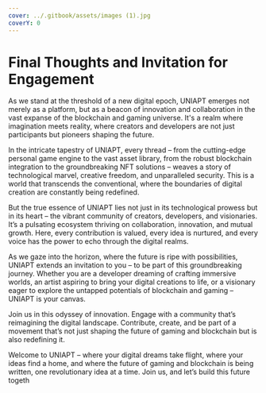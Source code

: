 ```yaml
---
cover: ../.gitbook/assets/images (1).jpg
coverY: 0
---
```


# Final Thoughts and Invitation for Engagement

As we stand at the threshold of a new digital epoch, UNIAPT emerges not merely as a platform, but as a beacon of innovation and collaboration in the vast expanse of the blockchain and gaming universe. It's a realm where imagination meets reality, where creators and developers are not just participants but pioneers shaping the future.

In the intricate tapestry of UNIAPT, every thread – from the cutting-edge personal game engine to the vast asset library, from the robust blockchain integration to the groundbreaking NFT solutions – weaves a story of technological marvel, creative freedom, and unparalleled security. This is a world that transcends the conventional, where the boundaries of digital creation are constantly being redefined.

But the true essence of UNIAPT lies not just in its technological prowess but in its heart – the vibrant community of creators, developers, and visionaries. It’s a pulsating ecosystem thriving on collaboration, innovation, and mutual growth. Here, every contribution is valued, every idea is nurtured, and every voice has the power to echo through the digital realms.

As we gaze into the horizon, where the future is ripe with possibilities, UNIAPT extends an invitation to you – to be part of this groundbreaking journey. Whether you are a developer dreaming of crafting immersive worlds, an artist aspiring to bring your digital creations to life, or a visionary eager to explore the untapped potentials of blockchain and gaming – UNIAPT is your canvas.

Join us in this odyssey of innovation. Engage with a community that’s reimagining the digital landscape. Contribute, create, and be part of a movement that’s not just shaping the future of gaming and blockchain but is also redefining it.

Welcome to UNIAPT – where your digital dreams take flight, where your ideas find a home, and where the future of gaming and blockchain is being written, one revolutionary idea at a time. Join us, and let’s build this future togeth
